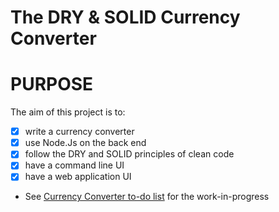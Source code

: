 # The DRY & SOLID Currency Converter
# PURPOSE
The aim of this project is to:
  - [x] write a currency converter
  - [x] use Node.Js on the back end
  - [x] follow the DRY and SOLID principles of clean code
  - [x] have a command line UI
  - [x] have a web application UI

* See [Currency Converter to-do list](curcon_todo.md) for the work-in-progress

